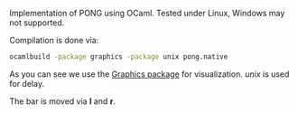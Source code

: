 Implementation of PONG using OCaml. Tested under Linux, Windows may not supported.

Compilation is done via:
```bash
ocamlbuild -package graphics -package unix pong.native
```
As you can see we use the [Graphics package](https://caml.inria.fr/pub/docs/manual-ocaml/libref/Graphics.html) for visualization. 
*unix* is used for delay.

The bar is moved via **l** and **r**.

